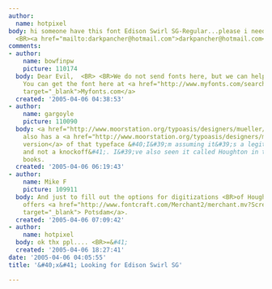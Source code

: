 ```yaml
---
author:
  name: hotpixel
body: hi someone have this font Edison Swirl SG-Regular...please i need this. <BR>
  <BR><a href="mailto:darkpancher@hotmail.com">darkpancher@hotmail.com</a>
comments:
- author:
    name: bowfinpw
    picture: 110174
  body: Dear Evil,  <BR> <BR>We do not send fonts here, but we can help you find it.
    You can get the font here at <a href="http://www.myfonts.com/search?search%5Btext%5D=Edison+Swirl"
    target="_blank">Myfonts.com</a>
  created: '2005-04-06 04:38:53'
- author:
    name: gargoyle
    picture: 110090
  body: <a href="http://www.moorstation.org/typoasis/designers/mueller/">Rick Mueller</a>
    also has a <a href="http://www.moorstation.org/typoasis/designers/mueller/update_2005.htm">shareware
    version</a> of that typeface &#40;I&#39;m assuming it&#39;s a legit digitization
    and not a knockoff&#41;. I&#39;ve also seen it called Houghton in the Solotype
    books.
  created: '2005-04-06 06:19:43'
- author:
    name: Mike F
    picture: 109911
  body: And just to fill out the options for digitizations <BR>of Houghton ... Scriptorium
    offers <a href="http://www.fontcraft.com/Merchant2/merchant.mv?Screen=PROD&amp;Store_Code=cdstore&amp;Product_Code=potsdam&amp;Category_Code=calligraphy"
    target="_blank"> Potsdam</a>.
  created: '2005-04-06 07:09:42'
- author:
    name: hotpixel
  body: ok thx ppl.... <BR>=&#41;
  created: '2005-04-06 18:27:41'
date: '2005-04-06 04:05:55'
title: '&#40;x&#41; Looking for Edison Swirl SG'

---
```

